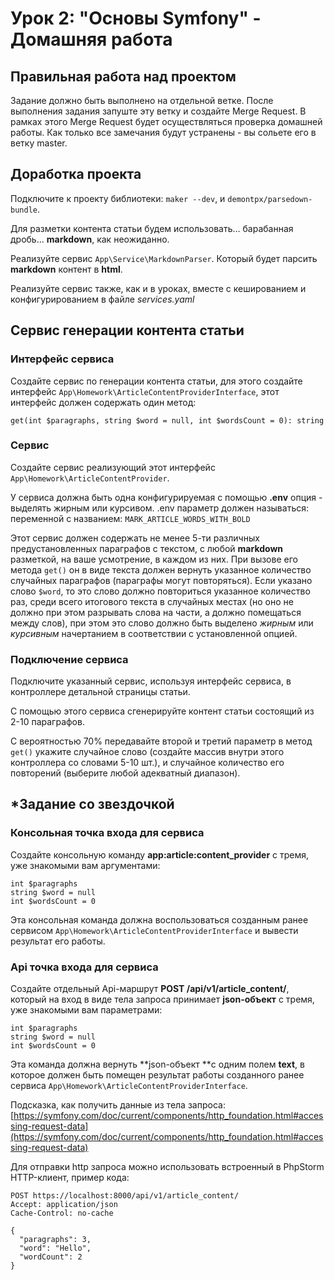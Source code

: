 # Урок 2: "Основы Symfony" - Домашняя работа


## Правильная работа над проектом

Задание должно быть выполнено на отдельной ветке. После выполнения задания запуште эту ветку и создайте Merge Request. В рамках этого Merge Request будет осуществляться проверка домашней работы. Как только все замечания будут устранены - вы сольете его в ветку master.


## Доработка проекта

Подключите к проекту библиотеки: `maker --dev`, и `demontpx/parsedown-bundle`.

Для разметки контента статьи будем использовать… барабанная дробь... **markdown**, как неожиданно.

Реализуйте сервис `App\Service\MarkdownParser`. Который будет парсить **markdown** контент в **html**.

Реализуйте сервис также, как и в уроках, вместе с кешированием и конфигурированием в файле *services.yaml*


## Сервис генерации контента статьи


### Интерфейс сервиса

Создайте сервис по генерации контента статьи, для этого создайте интерфейс `App\Homework\ArticleContentProviderInterface`, этот интерфейс должен содержать один метод:


```
get(int $paragraphs, string $word = null, int $wordsCount = 0): string
```

### Сервис

Создайте сервис реализующий этот интерфейс `App\Homework\ArticleContentProvider`.

У сервиса должна быть одна конфигурируемая с помощью **.env** опция - выделять жирным или курсивом. .env параметр должен называться: переменной с названием: `MARK_ARTICLE_WORDS_WITH_BOLD`

Этот сервис должен содержать не менее 5-ти различных предустановленных параграфов с текстом, с любой **markdown** разметкой, на ваше усмотрение, в каждом из них. При вызове его метода `get()` он в виде текста должен вернуть указанное количество случайных параграфов (параграфы могут повторяться). Если указано слово `$word`, то это слово должно повториться указанное количество раз, среди всего итогового текста в случайных местах (но оно не должно при этом разрывать слова на части, а должно помещаться между слов), при этом это слово должно быть выделено *жирным* или *курсивным* начертанием в соответствии с установленной опцией. 


### Подключение сервиса

Подключите указанный сервис, используя интерфейс сервиса, в контроллере детальной страницы статьи.

С помощью этого сервиса сгенерируйте контент статьи состоящий из 2-10 параграфов.

С вероятностью 70% передавайте второй и третий параметр в метод `get()` укажите случайное слово (создайте массив внутри этого контроллера со словами 5-10 шт.), и случайное количество его повторений (выберите любой адекватный диапазон).


## *Задание со звездочкой


### Консольная точка входа для сервиса

Создайте консольную команду **app:article:content_provider** с тремя, уже знакомыми вам аргументами:


```
int $paragraphs
string $word = null
int $wordsCount = 0 
```


Эта консольная команда должна воспользоваться созданным ранее сервисом `App\Homework\ArticleContentProviderInterface` и вывести результат его работы.


### Api точка входа для сервиса

Создайте отдельный Api-маршрут **POST /api/v1/article_content/**, который на вход в виде тела запроса принимает **json-объект** с тремя, уже знакомыми вам параметрами:


```
int $paragraphs
string $word = null
int $wordsCount = 0 
```


Эта команда должна вернуть **json-объект **с одним полем **text**, в которое должен быть помещен результат работы созданного ранее сервиса `App\Homework\ArticleContentProviderInterface`.

Подсказка, как получить данные из тела запроса: [https://symfony.com/doc/current/components/http_foundation.html#accessing-request-data](https://symfony.com/doc/current/components/http_foundation.html#accessing-request-data)

Для отправки http запроса можно использовать встроенный в PhpStorm HTTP-клиент, пример кода:

```
POST https://localhost:8000/api/v1/article_content/
Accept: application/json
Cache-Control: no-cache

{
  "paragraphs": 3,
  "word": "Hello",
  "wordCount": 2
}
```